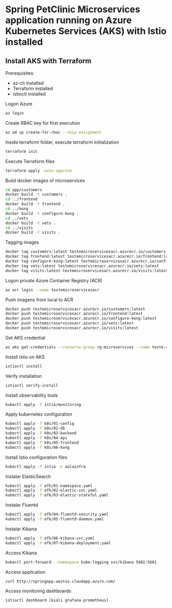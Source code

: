 # Spring PetClinic Microservices application running on Azure Kubernetes Services (AKS) with Istio installed

## Install AKS with Terraform

Prerequisites:
- az-cli installed
- Terraform installed
- istioctl installed

Logon Azure
````sh
az login
````

Create RBAC key for first execution
````sh
az ad sp create-for-rbac --skip-assignment
````

Inside terraform folder, execute terraform initialization
````sh
terraform init
````

Execute Terraform files
````sh
terraform apply -auto-approve
````

Build docker images of microservices
````sh
cd app/customers
docker build -t customers .
cd ../frontend
docker build -t frontend .
cd ../kong
docker build -t configure-kong .
cd ../vets
docker build -t vets .
cd ../visits
docker build -t visits .
````

Tagging images
````sh
docker tag customers:latest testemicroservicesacr.azurecr.io/customers:latest
docker tag frontend:latest testemicroservicesacr.azurecr.io/frontend:latest
docker tag configure-kong:latest testemicroservicesacr.azurecr.io/configure-kong:latest
docker tag vets:latest testemicroservicesacr.azurecr.io/vets:latest
docker tag visits:latest testemicroservicesacr.azurecr.io/visits:latest
````

Logon private Azure Container Registry (ACR)
````sh
az acr login --name testemicroservicesacr
````

Push imagens from local to ACR
````sh
docker push testemicroservicesacr.azurecr.io/customers:latest
docker push testemicroservicesacr.azurecr.io/frontend:latest
docker push testemicroservicesacr.azurecr.io/configure-kong:latest
docker push testemicroservicesacr.azurecr.io/vets:latest
docker push testemicroservicesacr.azurecr.io/visits:latest
````

Get AKS credential
````sh
az aks get-credentials --resource-group rg-microservices --name teste-aks
````

Install Istio on AKS
````sh
istioctl install
````

Verify installation
````sh
istioctl verify-install
````

Install observability tools
````sh
kubectl apply -f istio/monitoring
````

Apply kubernetes configuration
````sh
kubectl apply -f k8s/01-config
kubectl apply -f k8s/02-db
kubectl apply -f k8s/03-backend
kubectl apply -f k8s/04-api
kubectl apply -f k8s/05-frontend
kubectl apply -f k8s/06-kong
````

Install Istio configuration files
````sh
kubectl apply -f istio -n aulainfra
````

Instalar ElasticSearch
````sh
kubectl apply -f efk/01-namespace.yaml
kubectl apply -f efk/02-elastic-svc.yaml
kubectl apply -f efk/03-elastic-stateful.yaml
````

Instalar Fluentd
````sh
kubectl apply -f efk/04-fluentd-security.yaml
kubectl apply -f efk/05-fluentd-daemon.yaml
````

Instalar Kibana
````sh
kubectl apply -f efk/06-kibana-svc.yaml
kubectl apply -f efk/07-kibana-deployment.yaml
````

Access Kibana
````sh
kubectl port-forward --namespace kube-logging svc/kibana 5602:5601
````

Access application
````sh
curl http://springapp.westus.cloudapp.azure.com/
````

Access monitoring dashboards
````sh
istioctl dashboard [kiali grafana prometheus]
````